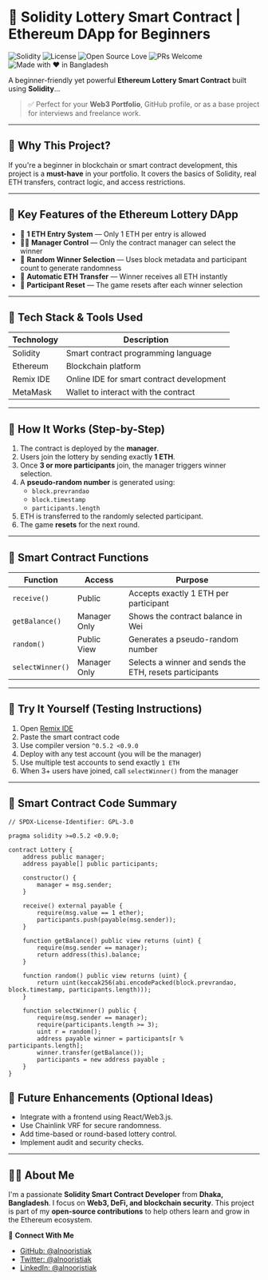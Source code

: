 # 🎯 Solidity Lottery Smart Contract | Ethereum DApp for Beginners

![Solidity](https://img.shields.io/badge/Solidity-0.8.x-blue.svg)
![License](https://img.shields.io/badge/License-GPL--3.0-green.svg)
![Open Source Love](https://img.shields.io/badge/Open%20Source-%E2%9D%A4-red.svg)
![PRs Welcome](https://img.shields.io/badge/PRs-welcome-brightgreen.svg)
![Made with ❤️ in Bangladesh](https://img.shields.io/badge/Made%20with%20%E2%9D%A4%EF%B8%8F-in%20Bangladesh-orange)

A beginner-friendly yet powerful **Ethereum Lottery Smart Contract** built using **Solidity**...

> ✅ Perfect for your **Web3 Portfolio**, GitHub profile, or as a base project for interviews and freelance work.

---

## 🚀 Why This Project?

If you're a beginner in blockchain or smart contract development, this project is a **must-have** in your portfolio. It covers the basics of Solidity, real ETH transfers, contract logic, and access restrictions.

---

## 📌 Key Features of the Ethereum Lottery DApp

- 🎫 **1 ETH Entry System** — Only 1 ETH per entry is allowed
- 🧑‍💼 **Manager Control** — Only the contract manager can select the winner
- 🎲 **Random Winner Selection** — Uses block metadata and participant count to generate randomness
- 💸 **Automatic ETH Transfer** — Winner receives all ETH instantly
- 🔁 **Participant Reset** — The game resets after each winner selection

---

## 🔧 Tech Stack & Tools Used

| Technology | Description                               |
| ---------- | ----------------------------------------- |
| Solidity   | Smart contract programming language       |
| Ethereum   | Blockchain platform                       |
| Remix IDE  | Online IDE for smart contract development |
| MetaMask   | Wallet to interact with the contract      |

---

## 📂 How It Works (Step-by-Step)

1. The contract is deployed by the **manager**.
2. Users join the lottery by sending exactly **1 ETH**.
3. Once **3 or more participants** join, the manager triggers winner selection.
4. A **pseudo-random number** is generated using:
   - `block.prevrandao`
   - `block.timestamp`
   - `participants.length`
5. ETH is transferred to the randomly selected participant.
6. The game **resets** for the next round.

---

## 📘 Smart Contract Functions

| Function         | Access       | Purpose                                                 |
| ---------------- | ------------ | ------------------------------------------------------- |
| `receive()`      | Public       | Accepts exactly 1 ETH per participant                   |
| `getBalance()`   | Manager Only | Shows the contract balance in Wei                       |
| `random()`       | Public View  | Generates a pseudo-random number                        |
| `selectWinner()` | Manager Only | Selects a winner and sends the ETH, resets participants |

---

## 🧪 Try It Yourself (Testing Instructions)

1. Open [Remix IDE](https://remix.ethereum.org/)
2. Paste the smart contract code
3. Use compiler version `^0.5.2 <0.9.0`
4. Deploy with any test account (you will be the manager)
5. Use multiple test accounts to send exactly `1 ETH`
6. When 3+ users have joined, call `selectWinner()` from the manager

---

## 🧠 Smart Contract Code Summary

```solidity
// SPDX-License-Identifier: GPL-3.0

pragma solidity >=0.5.2 <0.9.0;

contract Lottery {
    address public manager;
    address payable[] public participants;

    constructor() {
        manager = msg.sender;
    }

    receive() external payable {
        require(msg.value == 1 ether);
        participants.push(payable(msg.sender));
    }

    function getBalance() public view returns (uint) {
        require(msg.sender == manager);
        return address(this).balance;
    }

    function random() public view returns (uint) {
        return uint(keccak256(abi.encodePacked(block.prevrandao, block.timestamp, participants.length)));
    }

    function selectWinner() public {
        require(msg.sender == manager);
        require(participants.length >= 3);
        uint r = random();
        address payable winner = participants[r % participants.length];
        winner.transfer(getBalance());
        participants = new address payable ;
    }
}
```

## 🚀 Future Enhancements (Optional Ideas)

- Integrate with a frontend using React/Web3.js.
- Use Chainlink VRF for secure randomness.
- Add time-based or round-based lottery control.
- Implement audit and security checks.

---

## 🧑‍💻 About Me

I'm a passionate **Solidity Smart Contract Developer** from **Dhaka, Bangladesh**.
I focus on **Web3, DeFi, and blockchain security**.
This project is part of my **open-source contributions** to help others learn and grow in the Ethereum ecosystem.

🔗 **Connect With Me**

- [GitHub: @alnooristiak](https://github.com/alnooristiak)
- [Twitter: @alnooristiak](https://twitter.com/alnooristiak)
- [LinkedIn: @alnooristiak](https://linkedin.com/in/alnooristiak)
